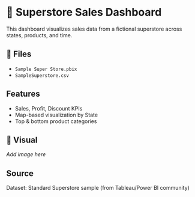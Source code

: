 # 🏬 Superstore Sales Dashboard

This dashboard visualizes sales data from a fictional superstore across states, products, and time.

## 📂 Files
- `Sample Super Store.pbix`
- `SampleSuperstore.csv`

## Features
- Sales, Profit, Discount KPIs
- Map-based visualization by State
- Top & bottom product categories

## 📸 Visual
*Add image here*

## Source
Dataset: Standard Superstore sample (from Tableau/Power BI community)

